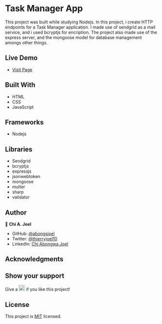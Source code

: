 
# Task Manager App

This project was built while studying Nodejs. In this project, i create HTTP endpoints for a Task Manager application. I made use of sendgrid as a mail service, and i used bcryptjs for encription. The project also made use of the express server, and the mongoose model for database management amongs other things.


## Live Demo 

- [Visit Page](https://tjoel-task-manager.herokuapp.com/)

## Built With

- HTML
- CSS
- JavaScript

## Frameworks

- Nodejs

## Libraries

- Sendgrid
- bcryptjs
- expressjs
- jsonwebtoken
- mongoose
- multer
- sharp
- validator

## Author

👤 **Chi A. Joel**

- GitHub: [@abongsjoel](https://github.com/abongsjoel)
- Twitter: [@thierryjoel10](https://twitter.com/ThierryJoel10)
- LinkedIn: [Chi Abongwa Joel](https://www.linkedin.com/in/chi-abongwa-joel-b4285a97/)

## Acknowledgments


## Show your support
<p> Give a 
  <g-emoji class="g-emoji" alias="star" fallback-src="https://github.githubassets.com/images/icons/emoji/unicode/2b50.png"><img class="emoji" alt="star" height="20" width="20" src="https://github.githubassets.com/images/icons/emoji/unicode/2b50.png"></g-emoji>
  if you like this project!</p>

## License
  <p>This project is <a href="../main/LICENSE">MIT</a> licensed.</p>


